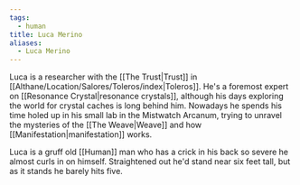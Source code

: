 ```yaml
---
tags:
  - human
title: Luca Merino
aliases:
  - Luca Merino
---
```


Luca is a researcher with the [[The Trust|Trust]] in [[Althane/Location/Salores/Toleros/index|Toleros]]. He's a foremost expert on [[Resonance Crystal|resonance crystals]], although his days exploring the world for crystal caches is long behind him. Nowadays he spends his time holed up in his small lab in the Mistwatch Arcanum, trying to unravel the mysteries of the [[The Weave|Weave]] and how [[Manifestation|manifestation]] works.

Luca is a gruff old [[Human]] man who has a crick in his back so severe he almost curls in on himself. Straightened out he'd stand near six feet tall, but as it stands he barely hits five.